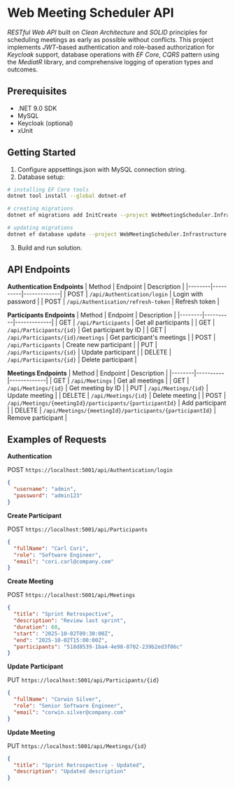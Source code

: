 # Web Meeting Scheduler API
*RESTful Web API* built on *Clean Architecture* and *SOLID* principles for scheduling meetings as early as possible without conflicts. This project implements *JWT*-based authentication and role-based authorization for *Keycloak* support, database operations with *EF Core*, *CQRS* pattern using the *MediatR* library, and comprehensive logging of operation types and outcomes.

## Prerequisites
- .NET 9.0 SDK
- MySQL
- Keycloak (optional)
- xUnit

## Getting Started
1. Configure appsettings.json with MySQL connection string.
2. Database setup:
```bash
# installing EF Core tools
dotnet tool install --global dotnet-ef

# creating migrations
dotnet ef migrations add InitCreate --project WebMeetingScheduler.Infrastructure --startup-project WebMeetingScheduler.Web

# updating migrations
dotnet ef database update --project WebMeetingScheduler.Infrastructure --startup-project WebMeetingScheduler.Web
```
3. Build and run solution.

## API Endpoints
**Authentication Endpoints**
| Method | Endpoint | Description |
|--------|----------|-------------|
| POST | `/api/Authentication/login` | Login with password |
| POST | `/api/Authentication/refresh-token` | Refresh token |

**Participants Endpoints**
| Method | Endpoint | Description |
|--------|----------|-------------|
| GET | `/api/Participants` | Get all participants |
| GET | `/api/Participants/{id}` | Get participant by ID |
| GET | `/api/Participants/{id}/meetings` | Get participant's meetings |
| POST | `/api/Participants` | Create new participant |
| PUT | `/api/Participants/{id}` | Update participant |
| DELETE | `/api/Participants/{id}` | Delete participant |

**Meetings Endpoints**
| Method | Endpoint | Description |
|--------|----------|-------------|
| GET | `/api/Meetings` | Get all meetings |
| GET | `/api/Meetings/{id}` | Get meeting by ID |
| PUT | `/api/Meetings/{id}` | Update meeting |
| DELETE | `/api/Meetings/{id}` | Delete meeting |
| POST | `/api/Meetings/{meetingId}/participants/{participantId}` | Add participant |
| DELETE | `/api/Meetings/{meetingId}/participants/{participantId}` | Remove participant |

## Examples of Requests
**Authentication**

POST `https://localhost:5001/api/Authentication/login`
```json
{
  "username": "admin",
  "password": "admin123"
}
```
**Create Participant**

POST `https://localhost:5001/api/Participants`
```json
{
  "fullName": "Carl Cori",
  "role": "Software Engineer",
  "email": "cori.carl@company.com"
}
```
**Create Meeting**

POST `https://localhost:5001/api/Meetings`
```json
{
  "title": "Sprint Retrospective",
  "description": "Review last sprint",
  "duration": 60,
  "start": "2025-10-02T09:30:00Z",
  "end": "2025-10-02T15:00:00Z",
  "participants": "518d8539-1ba4-4e98-8702-239b2ed3f86c"
}
```
**Update Participant**

PUT `https://localhost:5001/api/Participants/{id}`
```json
{
  "fullName": "Corwin Silver",
  "role": "Senior Software Engineer",
  "email": "corwin.silver@company.com"
}
```
**Update Meeting**

PUT `https://localhost:5001/api/Meetings/{id}`
```json
{
  "title": "Sprint Retrospective - Updated",
  "description": "Updated description"
}
```